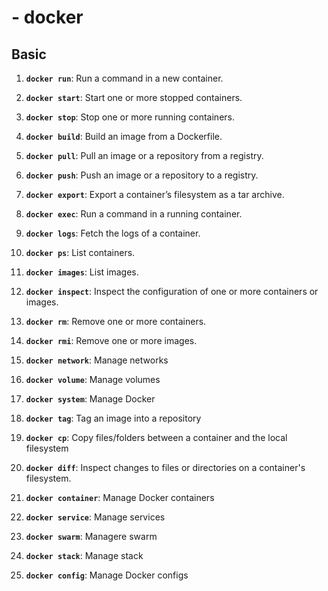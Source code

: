 # - docker

## Basic

1. **`docker run`**: Run a command in a new container.
2. **`docker start`**: Start one or more stopped containers.
3. **`docker stop`**: Stop one or more running containers.
4. **`docker build`**: Build an image from a Dockerfile.
5. **`docker pull`**: Pull an image or a repository from a registry.
6. **`docker push`**: Push an image or a repository to a registry.



1. **`docker export`**: Export a container’s filesystem as a tar archive.
2. **`docker exec`**: Run a command in a running container.
3. **`docker logs`**: Fetch the logs of a container.
4. **`docker ps`**: List containers.
5. **`docker images`**: List images.
6. **`docker inspect`**: Inspect the configuration of one or more containers or images.
7. **`docker rm`**: Remove one or more containers.
8. **`docker rmi`**: Remove one or more images.
9. **`docker network`**: Manage networks
10. **`docker volume`**: Manage volumes
11. **`docker system`**: Manage Docker
12. **`docker tag`**: Tag an image into a repository
13. **`docker cp`**: Copy files/folders between a container and the local filesystem
14. **`docker diff`**: Inspect changes to files or directories on a container's filesystem.
15. **`docker container`**: Manage Docker containers
16. **`docker service`**: Manage services
17. **`docker swarm`**: Managere swarm
18. **`docker stack`**: Manage stack
19. **`docker config`**: Manage Docker configs
